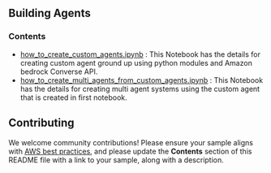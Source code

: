 <style>
  .md-typeset h1,
  .md-content__button {
    display: none;
  }
</style>


<h2>Building Agents</h2>


<h3>Contents</h3>

- <a href="https://github.com/aws-samples/amazon-bedrock-samples/agents/build-your-own-agent/how_to_create_custom_agents.ipynb">how_to_create_custom_agents.ipynb</a> : This Notebook has the details for creating custom agent ground up using python modules and Amazon bedrock Converse API.
- <a href="https://github.com/aws-samples/amazon-bedrock-samples/agents/build-your-own-agent/how_to_create_multi_agents_from_custom_agents.ipynb">how_to_create_multi_agents_from_custom_agents.ipynb</a> : This Notebook has the details for creating multi agent systems using the custom agent that is created in first notebook.


<h2>Contributing</h2>

We welcome community contributions! Please ensure your sample aligns with  [AWS best practices](https://aws.amazon.com/architecture/well-architected/), and please update the **Contents** section of this README file with a link to your sample, along with a description.
